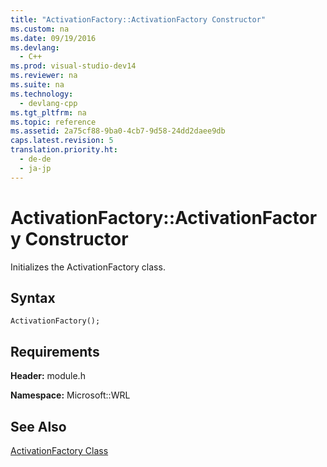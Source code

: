 ```yaml
---
title: "ActivationFactory::ActivationFactory Constructor"
ms.custom: na
ms.date: 09/19/2016
ms.devlang: 
  - C++
ms.prod: visual-studio-dev14
ms.reviewer: na
ms.suite: na
ms.technology: 
  - devlang-cpp
ms.tgt_pltfrm: na
ms.topic: reference
ms.assetid: 2a75cf88-9ba0-4cb7-9d58-24dd2daee9db
caps.latest.revision: 5
translation.priority.ht: 
  - de-de
  - ja-jp
---
```

# ActivationFactory::ActivationFactory Constructor
Initializes the ActivationFactory class.  
  
## Syntax  
  
```  
ActivationFactory();  
```  
  
## Requirements  
 **Header:** module.h  
  
 **Namespace:** Microsoft::WRL  
  
## See Also  
 [ActivationFactory Class](../vs140/ActivationFactory-Class.md)